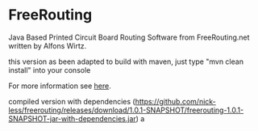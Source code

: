 FreeRouting
===========
Java Based Printed Circuit Board Routing Software from FreeRouting.net written by Alfons Wirtz.

this version as been adapted to build with maven, just type "mvn clean install" into your console

For more information see [here](http://nick-less.github.io/freerouting/).


compiled version with dependencies (https://github.com/nick-less/freerouting/releases/download/1.0.1-SNAPSHOT/freerouting-1.0.1-SNAPSHOT-jar-with-dependencies.jar) a 
